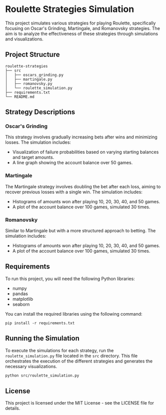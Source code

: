 # Roulette Strategies Simulation

This project simulates various strategies for playing Roulette, specifically focusing on Oscar's Grinding, Martingale, and Romanovsky strategies. The aim is to analyze the effectiveness of these strategies through simulations and visualizations.

## Project Structure

```
roulette-strategies
├── src
│   ├── oscars_grinding.py
│   ├── martingale.py
│   ├── romanovsky.py
│   └── roulette_simulation.py
├── requirements.txt
└── README.md
```

## Strategy Descriptions

### Oscar's Grinding
This strategy involves gradually increasing bets after wins and minimizing losses. The simulation includes:
- Visualization of failure probabilities based on varying starting balances and target amounts.
- A line graph showing the account balance over 50 games.

### Martingale
The Martingale strategy involves doubling the bet after each loss, aiming to recover previous losses with a single win. The simulation includes:
- Histograms of amounts won after playing 10, 20, 30, 40, and 50 games.
- A plot of the account balance over 100 games, simulated 30 times.

### Romanovsky
Similar to Martingale but with a more structured approach to betting. The simulation includes:
- Histograms of amounts won after playing 10, 20, 30, 40, and 50 games.
- A plot of the account balance over 100 games, simulated 30 times.

## Requirements

To run this project, you will need the following Python libraries:
- numpy
- pandas
- matplotlib
- seaborn

You can install the required libraries using the following command:

```
pip install -r requirements.txt
```

## Running the Simulation

To execute the simulations for each strategy, run the `roulette_simulation.py` file located in the `src` directory. This file orchestrates the execution of the different strategies and generates the necessary visualizations.

```bash
python src/roulette_simulation.py
```

## License

This project is licensed under the MIT License - see the LICENSE file for details.